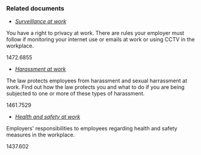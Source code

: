 ###  Related documents

  * [ _Surveillance at work_ ](/en/employment/employment-rights-and-conditions/data-protection-at-work/surveillance-in-the-workplace/)

You have a right to privacy at work. There are rules your employer must follow
if monitoring your internet use or emails at work or using CCTV in the
workplace.

1472.6855

  * [ _Harassment at work_ ](/en/employment/equality-in-work/harassment-at-work/)

The law protects employees from harassment and sexual harrassment at work.
Find out how the law protects you and what to do if you are being subjected to
one or more of these types of harassment.

1461.7529

  * [ _Health and safety at work_ ](/en/employment/employment-rights-and-conditions/health-and-safety/health-safety-work/)

Employers' responsibilities to employees regarding health and safety measures
in the workplace.

1437.602
